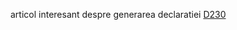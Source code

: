articol interesant despre generarea declaratiei [D230](https://devforum.ro/t/generare-pdf-inteligent-pentru-anaf/19005)
